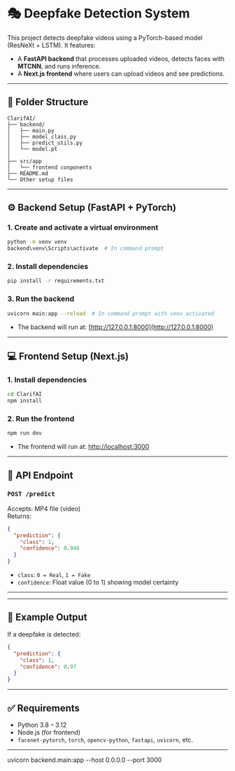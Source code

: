 # 🎭 Deepfake Detection System

This project detects deepfake videos using a PyTorch-based model (ResNeXt + LSTM). It features:

- A **FastAPI backend** that processes uploaded videos, detects faces with **MTCNN**, and runs inference.
- A **Next.js frontend** where users can upload videos and see predictions.

---

## 📁 Folder Structure

```
ClarifAI/
├── backend/
│   ├── main.py
│   ├── model_class.py
│   ├── predict_utils.py
│   └── model.pt
│   
├── src/app
│   └── frontend conponents
├── README.md 
└── Other setup files
```

---

## ⚙️ Backend Setup (FastAPI + PyTorch)

### 1. Create and activate a virtual environment

```bash
python -m venv venv
backend\venv\Scripts\activate  # In command prompt
```

### 2. Install dependencies

```bash
pip install -r requirements.txt
```

### 3. Run the backend

```bash
uvicorn main:app --reload  # In command prompt with venv activated
```

- The backend will run at: [http://127.0.0.1:8000](http://127.0.0.1:8000)

---

## 💻 Frontend Setup (Next.js)

### 1. Install dependencies

```bash
cd ClarifAI
npm install
```

### 2. Run the frontend

```bash
npm run dev
```

- The frontend will run at: [http://localhost:3000](http://localhost:3000)

---

## 📡 API Endpoint

### `POST /predict`

Accepts: MP4 file (video)  
Returns:
```json
{
  "prediction": {
    "class": 1,
    "confidence": 0.948
  }
}
```

- `class`: `0 = Real`, `1 = Fake`
- `confidence`: Float value (0 to 1) showing model certainty

---

<!-- ## 🧠 Model Overview

- **Backbone**: ResNeXt-50
- **Temporal Modeling**: LSTM
- **Face Detection**: MTCNN (via `facenet-pytorch`)
- **Preprocessing**: Resize to 224x224, Normalize, Stack
- **Input**: Up to 32 detected faces per video -->

---

## 🧪 Example Output

If a deepfake is detected:
```json
{
  "prediction": {
    "class": 1,
    "confidence": 0.97
  }
}
```

---

## ✅ Requirements

- Python 3.8 – 3.12
- Node.js (for frontend)
- `facenet-pytorch`, `torch`, `opencv-python`, `fastapi`, `uvicorn`, etc.

---


<!-- backend\venv\Scripts\activate   (cmd) /clarifAI

uvicorn backend.main:app --reload -->

uvicorn backend.main:app --host 0.0.0.0 --port 3000
